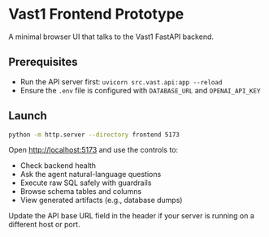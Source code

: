 # Vast1 Frontend Prototype

A minimal browser UI that talks to the Vast1 FastAPI backend.

## Prerequisites

- Run the API server first: `uvicorn src.vast.api:app --reload`
- Ensure the `.env` file is configured with `DATABASE_URL` and `OPENAI_API_KEY`

## Launch

```bash
python -m http.server --directory frontend 5173
```

Open <http://localhost:5173> and use the controls to:

- Check backend health
- Ask the agent natural-language questions
- Execute raw SQL safely with guardrails
- Browse schema tables and columns
- View generated artifacts (e.g., database dumps)

Update the API base URL field in the header if your server is running on a different host or port.
